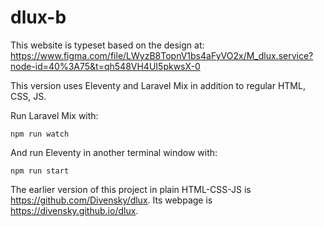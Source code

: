# dlux-b

This website is typeset based on the design at:
https://www.figma.com/file/LWyzB8TopnV1bs4aFyVO2x/M_dlux.service?node-id=40%3A75&t=qh548VH4UI5pkwsX-0

This version uses Eleventy and Laravel Mix in addition to regular HTML, CSS, JS.

Run Laravel Mix with:

`npm run watch`

And run Eleventy in another terminal window with:

`npm run start`

The earlier version of this project in plain HTML-CSS-JS is https://github.com/Divensky/dlux. Its webpage is https://divensky.github.io/dlux.
